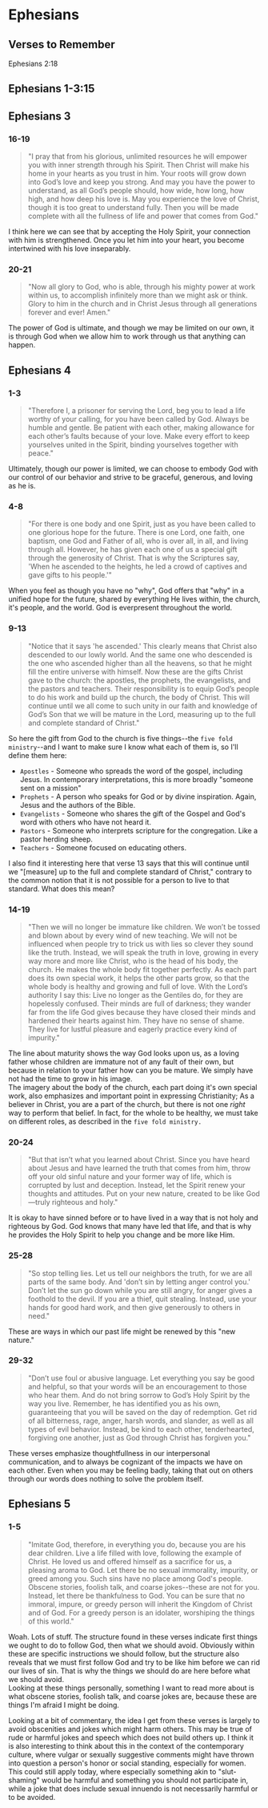 # Ephesians

## Verses to Remember

Ephesians 2:18

## Ephesians 1-3:15

## Ephesians 3
### 16-19
 > "I pray that from his glorious, unlimited resources he will empower you with inner strength through his Spirit. Then Christ will make his home in your hearts as you trust in him. Your roots will grow down into God’s love and keep you strong. And may you have the power to understand, as all God’s people should, how wide, how long, how high, and how deep his love is. May you experience the love of Christ, though it is too great to understand fully. Then you will be made complete with all the fullness of life and power that comes from God."  

I think here we can see that by accepting the Holy Spirit, your connection with him is strengthened. Once you let him into your heart, you become intertwined with his love inseparably.

### 20-21
 > "Now all glory to God, who is able, through his mighty power at work within us, to accomplish infinitely more than we might ask or think. Glory to him in the church and in Christ Jesus through all generations forever and ever! Amen."

The power of God is ultimate, and though we may be limited on our own, it is through God when we allow him to work through us that anything can happen. 

## Ephesians 4
### 1-3
 > "Therefore I, a prisoner for serving the Lord, beg you to lead a life worthy of your calling, for you have been called by God. Always be humble and gentle. Be patient with each other, making allowance for each other’s faults because of your love. Make every effort to keep yourselves united in the Spirit, binding yourselves together with peace."

Ultimately, though our power is limited, we can choose to embody God with our control of our behavior and strive to be graceful, generous, and loving as he is.

### 4-8
 > "For there is one body and one Spirit, just as you have been called to one glorious hope for the future. There is one Lord, one faith, one baptism, one God and Father of all, who is over all, in all, and living through all. However, he has given each one of us a special gift through the generosity of Christ. That is why the Scriptures say, 'When he ascended to the heights, he led a crowd of captives and gave gifts to his people.'"

When you feel as though you have no "why", God offers that "why" in a unified hope for the future, shared by everything He lives within, the church, it's people, and the world. God is everpresent throughout the world.

### 9-13
 > "Notice that it says 'he ascended.' This clearly means that Christ also descended to our lowly world. And the same one who descended is the one who ascended higher than all the heavens, so that he might fill the entire universe with himself. Now these are the gifts Christ gave to the church: the apostles, the prophets, the evangelists, and the pastors and teachers. Their responsibility is to equip God’s people to do his work and build up the church, the body of Christ. This will continue until we all come to such unity in our faith and knowledge of God’s Son that we will be mature in the Lord, measuring up to the full and complete standard of Christ."

So here the gift from God to the church is five things--the `five fold ministry`--and I want to make sure I know what each of them is, so I'll define them here:
 - `Apostles` - Someone who spreads the word of the gospel, including Jesus. In contemporary interpretations, this is more broadly "someone sent on a mission"
 - `Prophets` - A person who speaks for God or by divine inspiration. Again, Jesus and the authors of the Bible.
 - `Evangelists` - Someone who shares the gift of the Gospel and God's word with others who have not heard it.
 - `Pastors` - Someone who interprets scripture for the congregation. Like a pastor herding sheep.
 - `Teachers` - Someone focused on educating others.  

I also find it interesting here that verse 13 says that this will continue until we "[measure] up to the full and complete standard of Christ," contrary to the common notion that it is not possible for a person to live to that standard. What does this mean?

### 14-19
 > "Then we will no longer be immature like children. We won’t be tossed and blown about by every wind of new teaching. We will not be influenced when people try to trick us with lies so clever they sound like the truth. Instead, we will speak the truth in love, growing in every way more and more like Christ, who is the head of his body, the church. He makes the whole body fit together perfectly. As each part does its own special work, it helps the other parts grow, so that the whole body is healthy and growing and full of love. With the Lord’s authority I say this: Live no longer as the Gentiles do, for they are hopelessly confused. Their minds are full of darkness; they wander far from the life God gives because they have closed their minds and hardened their hearts against him. They have no sense of shame. They live for lustful pleasure and eagerly practice every kind of impurity."

The line about maturity shows the way God looks upon us, as a loving father whose children are immature not of any fault of their own, but because in relation to your father how can you be mature. We simply have not had the time to grow in his image.  
The imagery about the body of the church, each part doing it's own special work, also emphasizes and important point in expressing Christianity; As a believer in Christ, you are a part of the church, but there is not one *right* way to perform that belief. In fact, for the whole to be healthy, we must take on different roles, as described in the `five fold ministry.`

### 20-24
 > "But that isn’t what you learned about Christ. Since you have heard about Jesus and have learned the truth that comes from him, throw off your old sinful nature and your former way of life, which is corrupted by lust and deception. Instead, let the Spirit renew your thoughts and attitudes. Put on your new nature, created to be like God—truly righteous and holy."

It is okay to have sinned before or to have lived in a way that is not holy and righteous by God. God knows that many have led that life, and that is why he provides the Holy Spirit to help you change and be more like Him.

### 25-28
 > "So stop telling lies. Let us tell our neighbors the truth, for we are all parts of the same body. And 'don’t sin by letting anger control you.' Don’t let the sun go down while you are still angry, for anger gives a foothold to the devil. If you are a thief, quit stealing. Instead, use your hands for good hard work, and then give generously to others in need."

These are ways in which our past life might be renewed by this "new nature."

### 29-32
 > "Don’t use foul or abusive language. Let everything you say be good and helpful, so that your words will be an encouragement to those who hear them. And do not bring sorrow to God’s Holy Spirit by the way you live. Remember, he has identified you as his own, guaranteeing that you will be saved on the day of redemption. Get rid of all bitterness, rage, anger, harsh words, and slander, as well as all types of evil behavior. Instead, be kind to each other, tenderhearted, forgiving one another, just as God through Christ has forgiven you."

These verses emphasize thoughtfullness in our interpersonal communication, and to always be cognizant of the impacts we have on each other. Even when you may be feeling badly, taking that out on others through our words does nothing to solve the problem itself.

## Ephesians 5
### 1-5
 > "Imitate God, therefore, in everything you do, because you are his dear children. Live a life filled with love, following the example of Christ. He loved us and offered himself as a sacrifice for us, a pleasing aroma to God. Let there be no sexual immorality, impurity, or greed among you. Such sins have no place among God's people. Obscene stories, foolish talk, and coarse jokes--these are not for you. Instead, let there be thankfulness to God. You can be sure that no immoral, impure, or greedy person will inherit the Kingdom of Christ and of God. For a greedy person is an idolater, worshiping the things of this world."

Woah. Lots of stuff. The structure found in these verses indicate first things we ought to do to follow God, then what we should avoid. Obviously within these are specific instructions we should follow, but the structure also reveals that we must first follow God and try to be like him before we can rid our lives of sin. That is why the things we should do are here before what we should avoid.  
Looking at these things personally, something I want to read more about is what obscene stories, foolish talk, and coarse jokes are, because these are things I'm afraid I might be doing.

Looking at a bit of commentary, the idea I get from these verses is largely to avoid obscenities and jokes which might harm others. This may be true of rude or harmful jokes and speech which does not build others up. I think it is also interesting to think about this in the context of the contemporary culture, where vulgar or sexually suggestive comments might have thrown into question a person's honor or social standing, especially for women. This could still apply today, where especially something akin to "slut-shaming" would be harmful and something you should not participate in, while a joke that does include sexual innuendo is not necessarily harmful or to be avoided.